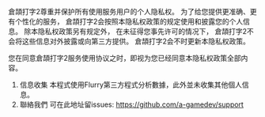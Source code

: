 倉頡打字2尊重并保护所有使用服务用户的个人隐私权。 为了给您提供更准确、更有个性化的服务，
倉頡打字2会按照本隐私权政策的规定使用和披露您的个人信息。 除本隐私权政策另有规定外，
在未征得您事先许可的情况下， 倉頡打字2不会将这些信息对外披露或向第三方提供。 
倉頡打字2会不时更新本隐私权政策。

您在同意倉頡打字2服务使用协议之时，即视为您已经同意本隐私权政策全部内容。

1. 信息收集
	本程式使用Flurry第三方程式分析數據，此外並未收集其他個人信息。
2. 聯絡我們
	可在此地址留issues: https://github.com/a-gamedev/support
